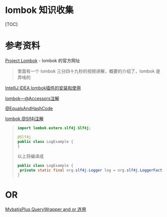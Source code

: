 # lombok 知识收集

[TOC]

# 参考资料

[Project Lombok](https://projectlombok.org/)  - lombok 的官方网址

>  里面有一个 lombok 三分四十九秒的视频讲解，概要的介绍了，lombok 是弄啥的

[IntelliJ IDEA lombok插件的安装和使用](https://jingyan.baidu.com/article/0a52e3f4e53ca1bf63ed725c.html)

[lombok—@Accessors注解](http://www.tianwenjie.cn/lombok-accessorszhu-jie/)

[@EqualsAndHashCode](https://www.jianshu.com/p/70fa9b64b652)

[lombok @Slf4j注解](https://blog.csdn.net/xue632777974/article/details/80437452)

> ```java
> import lombok.extern.slf4j.Slf4j;
> 
> @Slf4j
> public class LogExample {
> }
> ```
>
> 以上将编译成
>
> ```java
> public class LogExample {
>  private static final org.slf4j.Logger log = org.slf4j.LoggerFactory.getLogger(LogExample.class);
> }
> ```
>
> 

# OR

[MybatisPlus QueryWrapper and or 连用](https://blog.csdn.net/u011229848/article/details/81902398)